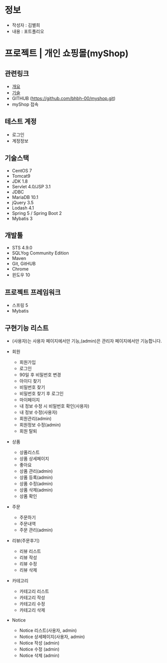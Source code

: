 # 정보

- 작성자 : 김별희
- 내용 : 포트폴리오

# 프로젝트 | 개인 쇼핑몰(myShop)

## 관련링크
- [개요]()
- [기술]()
- GITHUB (https://github.com/bhbh-00/myshop.git)
- myShop 접속

## 테스트 계정
- 로그인
- 계정정보

## 기술스택 
- CentOS 7
- Tomcat9
- JDK 1.8
- Servlet 4.0/JSP 3.1
- JDBC
- MariaDB 10.1
- jQuery 3.5
- Lodash 4.1
- Spring 5 / Spring Boot 2
- Mybatis 3

## 개발툴
- STS 4.9.0
- SQLYog Community Edition
- Maven
- Git, GitHUB
- Chrome
- 윈도우 10

## 프로젝트 프레임워크
- 스프링 5
- Mybatis

## 구현기능 리스트
* (사용자)는 사용자 페이지에서만 기능,(admin)은 관리자 페이지에서만 기능합니다.
- 회원
  - 회원가입
  - 로그인
  - 90일 후 비밀번호 변경
  - 아이디 찾기
  - 비밀번호 찾기
  - 비밀번호 찾기 후 로그인
  - 마이페이지
  - 내 정보 수정 시 비밀번호 확인(사용자)
  - 내 정보 수정(사용자)
  - 회원관리(admin)
  - 회원정보 수정(admin)
  - 회원 탈퇴

- 상품
  - 상품리스트
  - 상품 상세페이지
  - 좋아요
  - 상품 관리(admin)
  - 상품 등록(admin)
  - 상품 수정(admin)
  - 상품 삭제(admin)
  - 상품 확인

- 주문
  - 주문하기
  - 주문내역
  - 주문 관리(admin)

- 리뷰(주문후기)
  - 리뷰 리스트
  - 리뷰 작성
  - 리뷰 수정
  - 리뷰 삭제

- 카테고리
  - 카테고리 리스트
  - 카테고리 작성
  - 카테고리 수정
  - 카테고리 삭제

- Notice
  - Notice  리스트(사용자, admin)
  - Notice  상세페이지(사용자, admin)
  - Notice  작성 (admin)
  - Notice  수정 (admin)
  - Notice  삭제 (admin)
